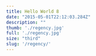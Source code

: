 ```yaml
---
title: Hello World 8
date: "2015-05-01T22:12:03.284Z"
description: ""
thumb: './regency.jpg'
full: './regency.jpg'
size: "third"
slug: '/regency/'
---
```



